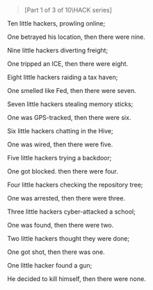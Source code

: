 >[Part 1 of 3 of 10\HACK series]

Ten little hackers, prowling online;

One betrayed his location, then there were nine.

Nine little hackers diverting freight;

One tripped an ICE, then there were eight.

Eight little hackers raiding a tax haven;

One smelled like Fed, then there were seven.

Seven little hackers stealing memory sticks;

One was GPS-tracked, then there were six.

Six little hackers chatting in the Hive;

One was wired, then there were five.

Five little hackers trying a backdoor;

One got blocked. then there were four.

Four little hackers checking the repository tree;

One was arrested, then there were three.

Three little hackers cyber-attacked a school;

One was found, then there were two.

Two little hackers thought they were done;

One got shot, then there was one.

One little hacker found a gun;

He decided to kill himself, then there were none.
